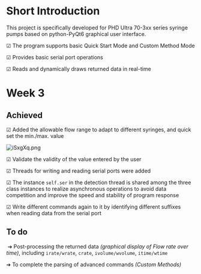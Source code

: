 # Short Introduction

This project is specifically developed for PHD Ultra 70-3xx series syringe pumps based on python-PyQt6 graphical user interface. 

&#x2611; The program supports basic Quick Start Mode and Custom Method Mode

&#x2611; Provides basic serial port operations

&#x2611; Reads and dynamically draws returned data in real-time



# Week 3

## Achieved

&#x2611; Added the allowable flow range to adapt to different syringes, and quick set the min./max. value

![iSxgXq.png](https://i.328888.xyz/2023/04/24/iSxgXq.png)

&#x2611; Validate the validity of the value entered by the user

&#x2611; Threads for writing and reading serial ports were added

&#x2611; The instance `self.ser` in the detection thread is shared among the three class instances to realize asynchronous operations to avoid data competition and improve the speed and stability of program response

&#x2611; Write different commands again to it by identifying different suffixes when reading data from the serial port

## To do

 &#x2794; Post-processing the returned data *(graphical display  of Flow rate over time)*, including `irate/wrate`, `crate`, `ivolume/wvolume`, `itime/wtime`

 &#x2794; To complete the parsing of advanced commands *(Custom Methods)*
